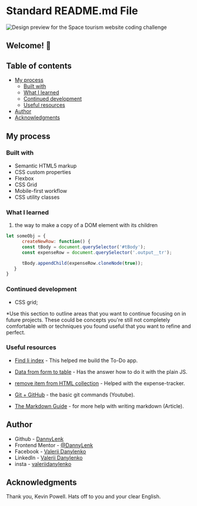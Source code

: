 # Standard README.md File

![Design preview for the Space tourism website coding challenge](./assets/preview.jpg)

## Welcome! 👋
## Table of contents

- [My process](#my-process)
  - [Built with](#built-with)
  - [What I learned](#what-i-learned)
  - [Continued development](#continued-development)
  - [Useful resources](#useful-resources)
- [Author](#author)
- [Acknowledgments](#acknowledgments)

## My process

### Built with

- Semantic HTML5 markup
- CSS custom properties
- Flexbox
- CSS Grid
- Mobile-first workflow
- CSS utility classes


### What I learned

1) the way to make a copy of a DOM element with its children

```js
let someObj = {
      createNewRow: function() {
      const tBody = document.querySelector('#tBody');
      const expenseRow = document.querySelector('.output__tr');

      tBody.appendChild(expenseRow.cloneNode(true));
   }
}


```

### Continued development

* CSS grid;

*Use this section to outline areas that you want to continue focusing on in future projects. These could be concepts you're still not completely comfortable with or techniques you found useful that you want to refine and perfect.

### Useful resources

- [Find li index](https://stackoverflow.com/questions/18295673/javascript-find-li-index-within-ul) - This helped me build the To-Do app.
- [Data from form to table](https://stackoverflow.com/questions/18295673/javascript-find-li-index-within-ul) - Has the answer how to do it with the plain JS.
- [remove item from HTML collection](https://stackoverflow.com/questions/37311003/how-to-remove-an-item-from-htmlcollection) - Helped with the expense-tracker.


- [Git + GitHub](https://www.youtube.com/watch?v=RGOj5yH7evk) - the basic git commands (Youtube).
- [The Markdown Guide](https://www.markdownguide.org/) - for more help with writing markdown (Article).

## Author

- Github - [DannyLenk](https://github.com/DannyLenk)
- Frontend Mentor - [@DannyLenk](https://www.frontendmentor.io/profile/DannyLenk)
- Facebook - [Valerii Danylenko](https://www.facebook.com/valerii.danylenko)
- LinkedIn - [Valerii Danylenko](https://www.linkedin.com/in/valerii-danylenko-74379212b)
- insta - [valeriidanylenko](https://www.instagram.com/valeriidanylenko/?hl=ru)

## Acknowledgments

Thank you, Kevin Powell. Hats off to you and your clear English.